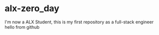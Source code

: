 # alx-zero_day
I'm now a ALX Student, this is my first repository as a full-stack engineer
hello from github

